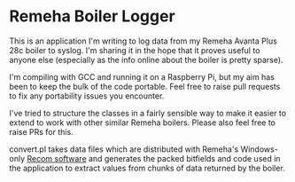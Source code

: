 Remeha Boiler Logger
====================

This is an application I'm writing to log data from my Remeha Avanta Plus 28c
boiler to syslog. I'm sharing it in the hope that it proves useful to anyone
else (especially as the info online about the boiler is pretty sparse).

I'm compiling with GCC and running it on a Raspberry Pi, but my aim has been
to keep the bulk of the code portable. Feel free to raise pull requests to
fix any portability issues you encounter.

I've tried to structure the classes in a fairly sensible way to make it easier
to extend to work with other similar Remeha boilers.  Please also feel free to
raise PRs for this.

convert.pl takes data files which are distributed with Remeha's Windows-only
[Recom software](http://www.recom-software.com/index.php?id=207) and generates
the packed bitfields and code used in the application to extract values from
chunks of data returned by the boiler.
